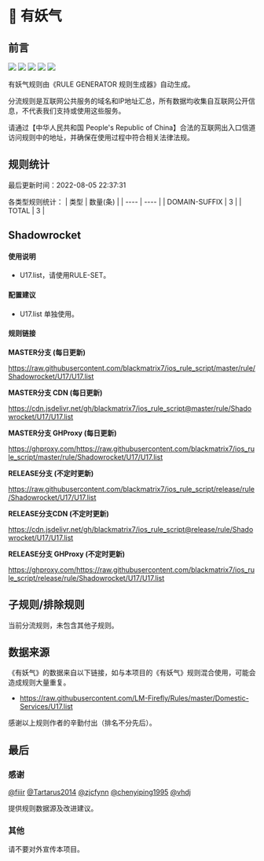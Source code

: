 # 🧸 有妖气

## 前言

![](https://shields.io/badge/-移除重复规则-ff69b4) ![](https://shields.io/badge/-DOMAIN与DOMAIN--SUFFIX合并-green) ![](https://shields.io/badge/-DOMAIN--SUFFIX间合并-critical) ![](https://shields.io/badge/-DOMAIN--SUFFIX与DOMAIN--KEYWORD合并-blue) ![](https://shields.io/badge/-IP--CIDR(6)合并-blueviolet) 

有妖气规则由《RULE GENERATOR 规则生成器》自动生成。

分流规则是互联网公共服务的域名和IP地址汇总，所有数据均收集自互联网公开信息，不代表我们支持或使用这些服务。

请通过【中华人民共和国 People's Republic of China】合法的互联网出入口信道访问规则中的地址，并确保在使用过程中符合相关法律法规。

## 规则统计

最后更新时间：2022-08-05 22:37:31

各类型规则统计：
| 类型 | 数量(条)  | 
| ---- | ----  |
| DOMAIN-SUFFIX | 3  | 
| TOTAL | 3  | 


## Shadowrocket 

#### 使用说明
- U17.list，请使用RULE-SET。

#### 配置建议
- U17.list 单独使用。

#### 规则链接
**MASTER分支 (每日更新)**

https://raw.githubusercontent.com/blackmatrix7/ios_rule_script/master/rule/Shadowrocket/U17/U17.list

**MASTER分支 CDN (每日更新)**

https://cdn.jsdelivr.net/gh/blackmatrix7/ios_rule_script@master/rule/Shadowrocket/U17/U17.list

**MASTER分支 GHProxy (每日更新)**

https://ghproxy.com/https://raw.githubusercontent.com/blackmatrix7/ios_rule_script/master/rule/Shadowrocket/U17/U17.list

**RELEASE分支 (不定时更新)**

https://raw.githubusercontent.com/blackmatrix7/ios_rule_script/release/rule/Shadowrocket/U17/U17.list

**RELEASE分支CDN (不定时更新)**

https://cdn.jsdelivr.net/gh/blackmatrix7/ios_rule_script@release/rule/Shadowrocket/U17/U17.list

**RELEASE分支 GHProxy (不定时更新)**

https://ghproxy.com/https://raw.githubusercontent.com/blackmatrix7/ios_rule_script/release/rule/Shadowrocket/U17/U17.list

## 子规则/排除规则


当前分流规则，未包含其他子规则。

## 数据来源

《有妖气》的数据来自以下链接，如与本项目的《有妖气》规则混合使用，可能会造成规则大量重复。

- https://raw.githubusercontent.com/LM-Firefly/Rules/master/Domestic-Services/U17.list


感谢以上规则作者的辛勤付出（排名不分先后）。

## 最后

### 感谢

[@fiiir](https://github.com/fiiir) [@Tartarus2014](https://github.com/Tartarus2014) [@zjcfynn](https://github.com/zjcfynn) [@chenyiping1995](https://github.com/chenyiping1995) [@vhdj](https://github.com/vhdj)

提供规则数据源及改进建议。

### 其他

请不要对外宣传本项目。